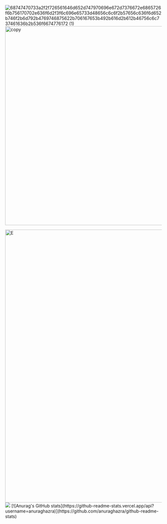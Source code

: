 ![68747470733a2f2f726561646d652d747970696e672d7376672e6865726f6b756170702e636f6d2f3f6c696e65733d48656c6c6f2b57656c636f6d652b746f2b6d792b4769746875622b706167653b492b616d2b612b46756c6c737461636b2b536f6674776172 (1)](https://user-images.githubusercontent.com/88801652/211310365-3979f285-79c1-4394-ae45-59709d41b0c8.svg)
<img width="638" alt="copy" src="https://user-images.githubusercontent.com/88801652/211781638-b6c0f855-ce7e-4ffa-b79c-3340cdb9ca15.png">


<img width="875" alt="E" src="https://user-images.githubusercontent.com/88801652/211772890-963678f9-c271-495f-a231-e1d964232a43.PNG">
<picture>
<source 
  srcset="https://github-readme-stats.vercel.app/api?username=anuraghazra&show_icons=true&theme=dark"
  media="(prefers-color-scheme: dark)"
/>
<source
  srcset="https://github-readme-stats.vercel.app/api?username=anuraghazra&show_icons=true"
  media="(prefers-color-scheme: light), (prefers-color-scheme: no-preference)"
/>
<img src="https://github-readme-stats.vercel.app/api?username=anuraghazra&show_icons=true" />
</picture>
[![Anurag's GitHub stats](https://github-readme-stats.vercel.app/api?username=anuraghazra)](https://github.com/anuraghazra/github-readme-stats)
